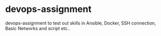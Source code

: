 # devops-assignment
devops-assignment to test out skills in Ansible, Docker, SSH connection, Basic Networks and script etc..
